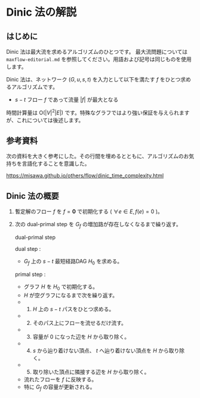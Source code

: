 # Dinic 法の解説

## はじめに

Dinic 法は最大流を求めるアルゴリズムのひとつです。
最大流問題については `maxflow-editorial.md` を参照してください。用語および記号は同じものを使用します。

Dinic 法は、ネットワーク $(G,u,s,t)$ を入力として以下を満たす $f$ をひとつ求めるアルゴリズムです。
- $s-t$ フロー $f$ であって流量 $|f|$ が最大となる

時間計算量は $\mathrm{O}(|V|^2|E|)$ です。特殊なグラフではより強い保証を与えられますが、これについては後述します。

## 参考資料

次の資料を大きく参考にした。その行間を埋めるとともに、アルゴリズムのお気持ちを言語化することを意識した。

https://misawa.github.io/others/flow/dinic_time_complexity.html

## Dinic 法の概要

1. 暫定解のフロー $f$ を $f=\boldsymbol{0}$ で初期化する ( $\forall e\in E, f(e)=0$ )。
2. 次の dual-primal step を $G_f$ の増加路が存在しなくなるまで繰り返す。
   
   dual-primal step

   dual step :
   - $G_f$ 上の $s-t$ 最短経路DAG $H_0$ を求める。
  
   primal step :
   - グラフ $H$ を $H_0$ で初期化する。
   - $H$ が空グラフになるまで次を繰り返す。
   - 1. $H$ 上の $s-t$ パスをひとつ求める。
   - 2. そのパス上にフローを流せるだけ流す。
   - 3. 容量が $0$ になった辺を $H$ から取り除く。
   - 4. $s$ から辿り着けない頂点、 $t$ へ辿り着けない頂点を $H$ から取り除く。
   - 5. 取り除いた頂点に隣接する辺を $H$ から取り除く。
   - 流れたフローを $f$ に反映する。
   - 特に $G_f$ の容量が更新される。
       
        


